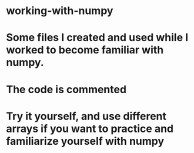 # working-with-numpy

# Some files I created and used while I worked to become familiar with numpy.
# The code is commented
# Try it yourself, and use different arrays if you want to practice and familiarize yourself with numpy
